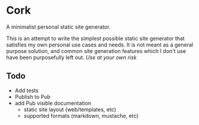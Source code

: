 # Cork
A minimalist personal static site generator.

This is an attempt to write the simplest possible static site generator that satisfies my own personal use cases and needs. It is not meant as a general purpose solution, and common site generation features which I don't use have been purposefully left out. *Use at your own risk*

## Todo
- Add tests
- Publish to Pub
- add Pub visible documentation
  - static site layout (web/templates, etc)
  - supported formats (markdown, mustache, etc)
